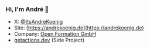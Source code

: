### Hi, I'm André 👋

- X: [@ItsAndreKoenig](https://x.com/ItsAndreKoenig)
- Site: [https://andrekoenig.de](https://andrekoenig.de)
- Company: [Open Formation GmbH](https://openformation.io)
- [getactions.dev](https://getactions.dev) (Side Project)
